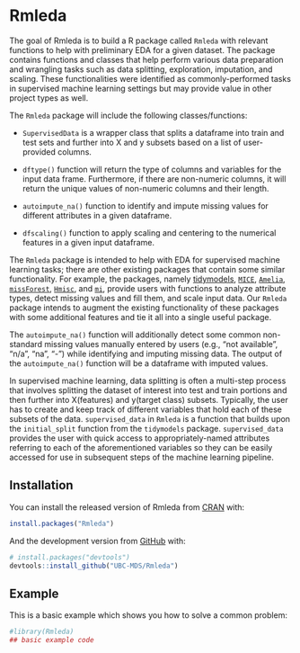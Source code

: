 
<!-- README.md is generated from README.Rmd. Please edit that file -->

# Rmleda

<!-- badges: start -->
<!-- badges: end -->

The goal of Rmleda is to build a R package called `Rmleda` with relevant
functions to help with preliminary EDA for a given dataset. The package
contains functions and classes that help perform various data
preparation and wrangling tasks such as data splitting, exploration,
imputation, and scaling. These functionalities were identified as
commonly-performed tasks in supervised machine learning settings but may
provide value in other project types as well.

The `Rmleda` package will include the following classes/functions:

-   `SupervisedData` is a wrapper class that splits a dataframe into
    train and test sets and further into X and y subsets based on a list
    of user-provided columns.

-   `dftype()` function will return the type of columns and variables
    for the input data frame. Furthermore, if there are non-numeric
    columns, it will return the unique values of non-numeric columns and
    their length.

-   `autoimpute_na()` function to identify and impute missing values for
    different attributes in a given dataframe.

-   `dfscaling()` function to apply scaling and centering to the
    numerical features in a given input dataframe.

The `Rmleda` package is intended to help with EDA for supervised machine
learning tasks; there are other existing packages that contain some
similar functionality. For example, the packages, namely
[tidymodels](https://CRAN.R-project.org/package=tidymodels),
[`MICE`](https://CRAN.R-project.org/package=mice),
[`Amelia`](https://CRAN.R-project.org/package=Amelia),
[`missForest`](https://CRAN.R-project.org/package=missForest),
[`Hmisc`](https://CRAN.R-project.org/package=Hmisc), and
[`mi`](https://CRAN.R-project.org/package=mi), provide users with
functions to analyze attribute types, detect missing values and fill
them, and scale input data. Our `Rmleda` package intends to augment the
existing functionality of these packages with some additional features
and tie it all into a single useful package.

The `autoimpute_na()` function will additionally detect some common
non-standard missing values manually entered by users (e.g., “not
available”, “n/a”, “na”, “-”) while identifying and imputing missing
data. The output of the `autoimpute_na()` function will be a dataframe
with imputed values.

In supervised machine learning, data splitting is often a multi-step
process that involves splitting the dataset of interest into test and
train portions and then further into X(features) and y(target class)
subsets. Typically, the user has to create and keep track of different
variables that hold each of these subsets of the data. `supervised_data`
in `Rmleda` is a function that builds upon the `initial_split` function
from the `tidymodels` package. `supervised_data` provides the user with
quick access to appropriately-named attributes referring to each of the
aforementioned variables so they can be easily accessed for use in
subsequent steps of the machine learning pipeline.

## Installation

You can install the released version of Rmleda from
[CRAN](https://CRAN.R-project.org) with:

``` r
install.packages("Rmleda")
```

And the development version from [GitHub](https://github.com/) with:

``` r
# install.packages("devtools")
devtools::install_github("UBC-MDS/Rmleda")
```

## Example

This is a basic example which shows you how to solve a common problem:

``` r
#library(Rmleda)
## basic example code
```
